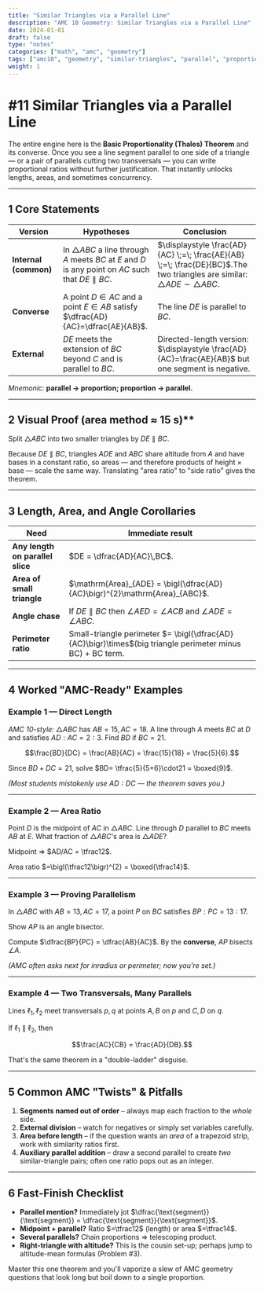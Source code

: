 ```yaml
---
title: "Similar Triangles via a Parallel Line"
description: "AMC 10 Geometry: Similar Triangles via a Parallel Line"
date: 2024-01-01
draft: false
type: "notes"
categories: ["math", "amc", "geometry"]
tags: ["amc10", "geometry", "similar-triangles", "parallel", "proportionality", "mathematics"]
weight: 1
---
```


# #11 Similar Triangles via a Parallel Line

The entire engine here is the **Basic Proportionality (Thales) Theorem** and its converse.  Once you see a line segment parallel to one side of a triangle — or a pair of parallels cutting two transversals — you can write proportional ratios without further justification.  That instantly unlocks lengths, areas, and sometimes concurrency.

---

## 1 Core Statements

| Version | Hypotheses | Conclusion |
| --- | --- | --- |
| **Internal (common)** | In $\triangle ABC$ a line through $A$ meets $BC$ at $E$ and $D$ is any point on $AC$ such that $DE \parallel BC$. | $\displaystyle \frac{AD}{AC} \;=\; \frac{AE}{AB} \;=\; \frac{DE}{BC}$.The two triangles are similar: $\triangle ADE \sim \triangle ABC$. |
| **Converse** | A point $D\in AC$ and a point $E\in AB$ satisfy $\dfrac{AD}{AC}=\dfrac{AE}{AB}$. | The line $DE$ is parallel to $BC$. |
| **External** | $DE$ meets the extension of $BC$ beyond $C$ and is parallel to $BC$. | Directed-length version: $\displaystyle \frac{AD}{AC}=\frac{AE}{AB}$ but one segment is negative. |

*Mnemonic:* **parallel → proportion; proportion → parallel.**

---

## 2 Visual Proof (area method ≈ 15 s)**

Split $\triangle ABC$ into two smaller triangles by $DE\parallel BC$.

Because $DE\parallel BC$, triangles $ADE$ and $ABC$ share altitude from $A$ and have bases in a constant ratio, so areas — and therefore products of height × base — scale the same way.  Translating "area ratio" to "side ratio" gives the theorem.

---

## 3 Length, Area, and Angle Corollaries

| Need | Immediate result |
| --- | --- |
| **Any length on parallel slice** | $DE = \dfrac{AD}{AC}\,BC$. |
| **Area of small triangle** | $\mathrm{Area}_{ADE} = \bigl(\dfrac{AD}{AC}\bigr)^{2}\mathrm{Area}_{ABC}$. |
| **Angle chase** | If $DE\parallel BC$ then $\angle AED=\angle ACB$ and $\angle ADE=\angle ABC$. |
| **Perimeter ratio** | Small-triangle perimeter $= \bigl(\dfrac{AD}{AC}\bigr)\times$(big triangle perimeter minus BC) + BC term. |

---

## 4 Worked "AMC-Ready" Examples

### Example 1 — Direct Length

*AMC 10-style:*  $\triangle ABC$ has $AB=15,AC=18$.   A line through $A$ meets $BC$ at $D$ and satisfies $AD:AC = 2:3$.  Find $BD$ if $BC=21$.

$$\frac{BD}{DC} = \frac{AB}{AC} = \frac{15}{18} = \frac{5}{6}.$$

Since $BD+DC=21$, solve $BD= \tfrac{5}{5+6}\cdot21 = \boxed{9}$.

*(Most students mistakenly use $AD:DC$ — the theorem saves you.)*

---

### Example 2 — Area Ratio

Point $D$ is the midpoint of $AC$ in $\triangle ABC$.  Line through $D$ parallel to $BC$ meets $AB$ at $E$.  What fraction of $\triangle ABC$'s area is $\triangle ADE$?

Midpoint ⇒ $AD/AC = \tfrac12$.

Area ratio $=\bigl(\tfrac12\bigr)^{2} = \boxed{\tfrac14}$.

---

### Example 3 — Proving Parallelism

In $\triangle ABC$ with $AB=13,AC=17$, a point $P$ on $BC$ satisfies $BP:PC = 13:17$.

Show $AP$ is an angle bisector.

Compute $\dfrac{BP}{PC} = \dfrac{AB}{AC}$.  By the **converse**, $AP$ bisects $\angle A$.

*(AMC often asks next for inradius or perimeter; now you're set.)*

---

### Example 4 — Two Transversals, Many Parallels

Lines $\ell_1,\ell_2$ meet transversals $p,q$ at points $A,B$ on $p$ and $C,D$ on $q$.

If $\ell_1\parallel\ell_2$, then

$$\frac{AC}{CB} = \frac{AD}{DB}.$$

That's the same theorem in a "double-ladder" disguise.

---

## 5 Common AMC "Twists" & Pitfalls

1. **Segments named out of order** – always map each fraction to the *whole* side.
2. **External division** – watch for negatives or simply set variables carefully.
3. **Area before length** – if the question wants an *area* of a trapezoid strip, work with similarity ratios first.
4. **Auxiliary parallel addition** – draw a second parallel to create *two* similar-triangle pairs; often one ratio pops out as an integer.

---

## 6 Fast-Finish Checklist

- **Parallel mention?** Immediately jot $\dfrac{\text{segment}}{\text{segment}} = \dfrac{\text{segment}}{\text{segment}}$.
- **Midpoint + parallel?** Ratio $=\tfrac12$ (length) or area $=\tfrac14$.
- **Several parallels?** Chain proportions ⇒ telescoping product.
- **Right-triangle with altitude?** This is the cousin set-up; perhaps jump to altitude-mean formulas (Problem #3).

Master this one theorem and you'll vaporize a slew of AMC geometry questions that look long but boil down to a single proportion.